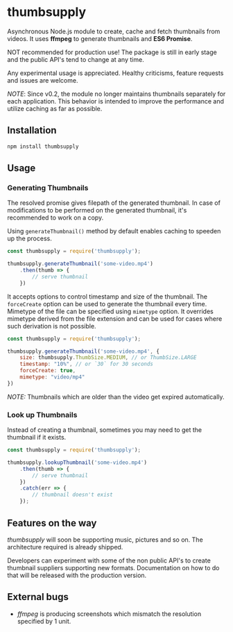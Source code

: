 # thumbsupply
Asynchronous Node.js module to create, cache and fetch thumbnails from
videos. It uses **ffmpeg** to generate thumbnails and **ES6 Promise**.

NOT recommended for production use! The package is still in early
stage and the public API's tend to change at any time.

Any experimental usage is appreciated. Healthy criticisms, feature
requests and issues are welcome.

*NOTE*: Since v0.2, the module no longer maintains thumbnails separately
for each application. This behavior is intended to improve the performance
and utilize caching as far as possible.

## Installation

```bash
npm install thumbsupply
```

## Usage

### Generating Thumbnails

The resolved promise gives filepath of the generated thumbnail. In case
of modifications to be performed on the generated thumbnail, it's
recommended to work on a copy.

Using `generateThumbnail()` method by default enables caching to speeden
up the process.

```javascript
const thumbsupply = require('thumbsupply');

thumbsupply.generateThumbnail('some-video.mp4')
    .then(thumb => {
        // serve thumbnail
    })
```

It accepts options to control timestamp and size of the thumbnail. The
`forceCreate` option can be used to generate the thumbnail every 
time. Mimetype of the file can be specified using `mimetype` 
option. It overrides mimetype derived from the file extension and 
can be used for cases where such derivation is not possible.

```javascript
const thumbsupply = require('thumbsupply');

thumbsupply.generateThumbnail('some-video.mp4', {
    size: thumbsupply.ThumbSize.MEDIUM, // or ThumbSize.LARGE
    timestamp: "10%", // or `30` for 30 seconds
    forceCreate: true,
    mimetype: "video/mp4"
})
```

*NOTE:* Thumbnails which are older than the video get expired
automatically.

### Look up Thumbnails

Instead of creating a thumbnail, sometimes you may need to get the
thumbnail if it exists.

```javascript
const thumbsupply = require('thumbsupply');

thumbsupply.lookupThumbnail('some-video.mp4')
    .then(thumb => {
        // serve thumbnail
    })
    .catch(err => {
        // thumbnail doesn't exist
    });
```

## Features on the way

_thumbsupply_ will soon be supporting music, pictures and so on. The
architecture required is already shipped.

Developers can experiment with some of the non public API's to create
thumbnail suppliers supporting new formats. Documentation on how to do
that will be released with the production version.

## External bugs

+ _ffmpeg_ is producing screenshots which mismatch the resolution
specified by 1 unit.